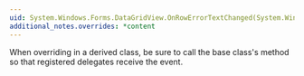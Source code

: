 ```yaml
---
uid: System.Windows.Forms.DataGridView.OnRowErrorTextChanged(System.Windows.Forms.DataGridViewRowEventArgs)
additional_notes.overrides: *content
---
```


<p>When overriding <xref href="System.Windows.Forms.DataGridView.OnRowEnter(System.Windows.Forms.DataGridViewCellEventArgs)"></xref> in a derived class, be sure to call the base class's <xref href="System.Windows.Forms.DataGridView.OnRowEnter(System.Windows.Forms.DataGridViewCellEventArgs)"></xref> method so that registered delegates receive the event.</p>


